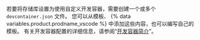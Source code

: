 若要将存储库设置为使用自定义开发容器，需要创建一个或多个 `devcontainer.json` 文件。 您可以从模板、 {% data variables.product.prodname_vscode %} 中添加这些内容，也可以编写自己的模板。 有关开发容器配置的详细信息，请参阅“[开发容器简介](/codespaces/setting-up-your-codespace/configuring-codespaces-for-your-project)”。
